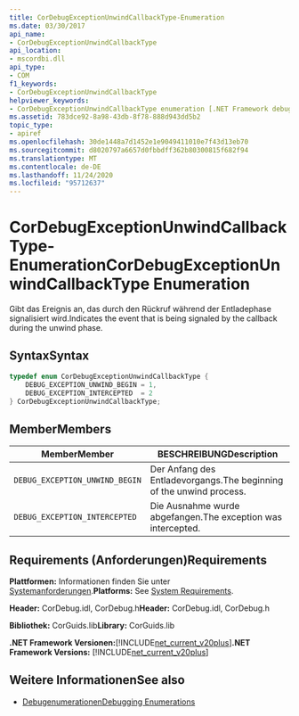 ```yaml
---
title: CorDebugExceptionUnwindCallbackType-Enumeration
ms.date: 03/30/2017
api_name:
- CorDebugExceptionUnwindCallbackType
api_location:
- mscordbi.dll
api_type:
- COM
f1_keywords:
- CorDebugExceptionUnwindCallbackType
helpviewer_keywords:
- CorDebugExceptionUnwindCallbackType enumeration [.NET Framework debugging]
ms.assetid: 783dce92-8a98-43db-8f78-888d943dd5b2
topic_type:
- apiref
ms.openlocfilehash: 30de1448a7d1452e1e9049411010e7f43d13eb70
ms.sourcegitcommit: d8020797a6657d0fbbdff362b80300815f682f94
ms.translationtype: MT
ms.contentlocale: de-DE
ms.lasthandoff: 11/24/2020
ms.locfileid: "95712637"
---
```

# <a name="cordebugexceptionunwindcallbacktype-enumeration"></a><span data-ttu-id="01495-102">CorDebugExceptionUnwindCallbackType-Enumeration</span><span class="sxs-lookup"><span data-stu-id="01495-102">CorDebugExceptionUnwindCallbackType Enumeration</span></span>

<span data-ttu-id="01495-103">Gibt das Ereignis an, das durch den Rückruf während der Entladephase signalisiert wird.</span><span class="sxs-lookup"><span data-stu-id="01495-103">Indicates the event that is being signaled by the callback during the unwind phase.</span></span>  
  
## <a name="syntax"></a><span data-ttu-id="01495-104">Syntax</span><span class="sxs-lookup"><span data-stu-id="01495-104">Syntax</span></span>  
  
```cpp  
typedef enum CorDebugExceptionUnwindCallbackType {  
    DEBUG_EXCEPTION_UNWIND_BEGIN = 1,  
    DEBUG_EXCEPTION_INTERCEPTED  = 2  
} CorDebugExceptionUnwindCallbackType;  
```  
  
## <a name="members"></a><span data-ttu-id="01495-105">Member</span><span class="sxs-lookup"><span data-stu-id="01495-105">Members</span></span>  
  
|<span data-ttu-id="01495-106">Member</span><span class="sxs-lookup"><span data-stu-id="01495-106">Member</span></span>|<span data-ttu-id="01495-107">BESCHREIBUNG</span><span class="sxs-lookup"><span data-stu-id="01495-107">Description</span></span>|  
|------------|-----------------|  
|`DEBUG_EXCEPTION_UNWIND_BEGIN`|<span data-ttu-id="01495-108">Der Anfang des Entladevorgangs.</span><span class="sxs-lookup"><span data-stu-id="01495-108">The beginning of the unwind process.</span></span>|  
|`DEBUG_EXCEPTION_INTERCEPTED`|<span data-ttu-id="01495-109">Die Ausnahme wurde abgefangen.</span><span class="sxs-lookup"><span data-stu-id="01495-109">The exception was intercepted.</span></span>|  
  
## <a name="requirements"></a><span data-ttu-id="01495-110">Requirements (Anforderungen)</span><span class="sxs-lookup"><span data-stu-id="01495-110">Requirements</span></span>  

 <span data-ttu-id="01495-111">**Plattformen:** Informationen finden Sie unter [Systemanforderungen](../../get-started/system-requirements.md).</span><span class="sxs-lookup"><span data-stu-id="01495-111">**Platforms:** See [System Requirements](../../get-started/system-requirements.md).</span></span>  
  
 <span data-ttu-id="01495-112">**Header:** CorDebug.idl, CorDebug.h</span><span class="sxs-lookup"><span data-stu-id="01495-112">**Header:** CorDebug.idl, CorDebug.h</span></span>  
  
 <span data-ttu-id="01495-113">**Bibliothek:** CorGuids.lib</span><span class="sxs-lookup"><span data-stu-id="01495-113">**Library:** CorGuids.lib</span></span>  
  
 <span data-ttu-id="01495-114">**.NET Framework Versionen:**[!INCLUDE[net_current_v20plus](../../../../includes/net-current-v20plus-md.md)]</span><span class="sxs-lookup"><span data-stu-id="01495-114">**.NET Framework Versions:** [!INCLUDE[net_current_v20plus](../../../../includes/net-current-v20plus-md.md)]</span></span>  
  
## <a name="see-also"></a><span data-ttu-id="01495-115">Weitere Informationen</span><span class="sxs-lookup"><span data-stu-id="01495-115">See also</span></span>

- [<span data-ttu-id="01495-116">Debugenumerationen</span><span class="sxs-lookup"><span data-stu-id="01495-116">Debugging Enumerations</span></span>](debugging-enumerations.md)
